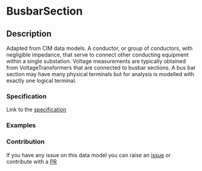 # BusbarSection

## Description 

Adapted from CIM data models. A conductor, or group of conductors, with negligible impedance, that serve to connect other conducting equipment within a single substation.  Voltage measurements are typically obtained from VoltageTransformers that are connected to busbar sections. A bus bar section may have many physical terminals but for analysis is modelled with exactly one logical terminal.
### Specification

Link to the [specification](https://smart-data-models.github.io/dataModel.EnergyCIM/BusbarSection/doc/spec.md)
### Examples
### Contribution

 If you have any issue on this data model you can raise an [issue](https://github.com/smart-data-models/dataModel.EnergyCIM/issues)  or contribute with a [PR](https://github.com/smart-data-models/dataModel.EnergyCIM/pulls)